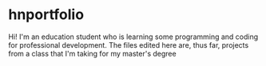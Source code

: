 # hnportfolio
Hi! I'm an education student who is learning some programming and coding for professional development. 
The files edited here are, thus far, projects from a class that I'm taking for my master's degree
